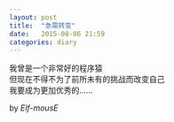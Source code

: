 ```yaml
---
layout: post
title:  "急需转变"
date:   2015-08-06 21:59
categories: diary
---
```


我曾是一个非常好的程序猿    
但现在不得不为了前所未有的挑战而改变自己  
我要成为更加优秀的……  

by *Elf-mousE*
